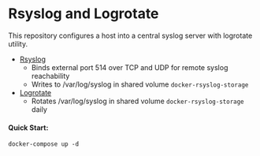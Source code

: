 # Rsyslog and Logrotate

This repository configures a host into a central syslog server with logrotate utility.

- [Rsyslog](https://github.com/robbert229/docker-rsyslog)
  - Binds external port 514 over TCP and UDP for remote syslog reachability
  - Writes to /var/log/syslog in shared volume `docker-rsyslog-storage`
- [Logrotate](logrotate/README.md)
  - Rotates /var/log/syslog in shared volume `docker-rsyslog-storage` daily

#### Quick Start:

```
docker-compose up -d
```

